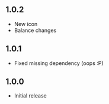 ## 1.0.2

- New icon
- Balance changes

## 1.0.1

- Fixed missing dependency (oops :P)

## 1.0.0

- Initial release
